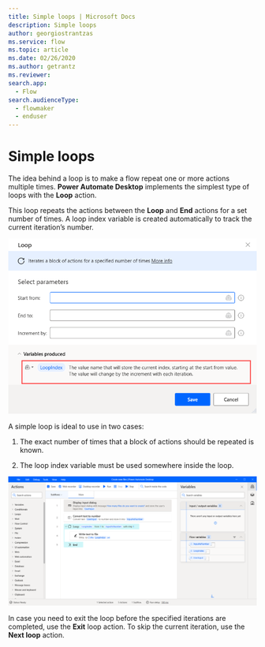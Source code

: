 ```yaml
---
title: Simple loops | Microsoft Docs
description: Simple loops
author: georgiostrantzas
ms.service: flow
ms.topic: article
ms.date: 02/26/2020
ms.author: getrantz
ms.reviewer:
search.app: 
  - Flow
search.audienceType: 
  - flowmaker
  - enduser
---
```


# Simple loops

The idea behind a loop is to make a flow repeat one or more actions multiple times. **Power Automate Desktop** implements the simplest type of loops with the **Loop** action.

This loop repeats the actions between the **Loop** and **End** actions for a set number of times. A loop index variable is created automatically to track the current iteration’s number.

![The Loop action.](../../media/simple-loops/loop-action.png)

A simple loop is ideal to use in two cases:

1. The exact number of times that a block of actions should be repeated is known.

1. The loop index variable must be used somewhere inside the loop.

![An example flow with a Loop action .](../../media/simple-loops/loop-example.png)

In case you need to exit the loop before the specified iterations are completed, use the **Exit** loop action. To skip the current iteration, use the **Next loop** action.